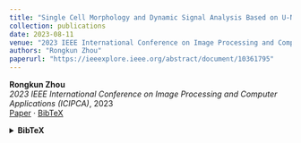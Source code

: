 ```yaml
---
title: "Single Cell Morphology and Dynamic Signal Analysis Based on U-Net and DeepCell"
collection: publications
date: 2023-08-11
venue: "2023 IEEE International Conference on Image Processing and Computer Applications (ICIPCA)"
authors: "Rongkun Zhou"
paperurl: "https://ieeexplore.ieee.org/abstract/document/10361795"
---
```

**Rongkun Zhou**  
*2023 IEEE International Conference on Image Processing and Computer Applications (ICIPCA)*, 2023  
[Paper](https://ieeexplore.ieee.org/abstract/document/10361795) · [BibTeX](#bibtex-zhou2023unet)

<details id="bibtex-zhou2023unet">
<summary><strong>BibTeX</strong></summary>

```bibtex
@inproceedings{zhou2023unet,
  author    = {Rongkun Zhou},
  title     = {Single Cell Morphology and Dynamic Signal Analysis Based on U-Net and DeepCell},
  booktitle = {2023 IEEE International Conference on Image Processing and Computer Applications (ICIPCA)},
  year      = {2023},
  url       = {https://ieeexplore.ieee.org/abstract/document/10361795}
}
